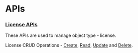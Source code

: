 # APIs

### [License APIs](http://docs.sunbird.org/latest/apis/license/#tag/License-APIs)

These APIs are used to manage object type - license.

License CRUD Operations - [Create](http://docs.sunbird.org/latest/apis/license/#operation/Create%20License), [Read](http://docs.sunbird.org/latest/apis/license/#operation/Read%20License), [Update](http://docs.sunbird.org/latest/apis/license/#operation/Update%20License) and [Delete](http://docs.sunbird.org/latest/apis/license/#operation/Retire%20License).
